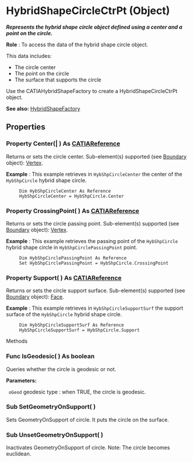 # HybridShapeCircleCtrPt (Object)

**_Represents the hybrid shape circle object defined using a center and a point on the circle._**

**Role** : To access the data of the hybrid shape circle object.

This data includes:

  * The circle center
  * The point on the circle
  * The surface that supports the circle

Use the CATIAHybridShapeFactory to create a HybridShapeCircleCtrPt object.

**See also:**      [HybridShapeFactory](../GSMInterfaces/interface_HybridShapeFactory_68680.md)

## Properties

### Property **Center**(| ) As [CATIAReference](../InfInterfaces/interface_Reference_17481.md)

   Returns or sets the circle center.
Sub-element(s) supported (see [Boundary](../MecModInterfaces/interface_Boundary_14542.md) object): [Vertex](../MecModInterfaces/interface_Vertex_8466.md).

**Example** :      This example retrieves in `HybShpCircleCenter` the center of the `HybShpCircle` hybrid shape circle.

```VBScript
     Dim HybShpCircleCenter As Reference
     HybShpCircleCenter = HybShpCircle.Center

```

### Property **CrossingPoint**( ) As [CATIAReference](../InfInterfaces/interface_Reference_17481.md)

   Returns or sets the circle passing point.
Sub-element(s) supported (see [Boundary](../MecModInterfaces/interface_Boundary_14542.md) object): [Vertex](../MecModInterfaces/interface_Vertex_8466.md).

**Example** :      This example retrieves the passing point of the `HybShpCircle` hybrid shape circle in `HybShpCirclePassingPoint` point.

```VBScript
     Dim HybShpCirclePassingPoint As Reference
     Set HybShpCirclePassingPoint = HybShpCircle.CrossingPoint

```

### Property **Support**( ) As [CATIAReference](../InfInterfaces/interface_Reference_17481.md)

   Returns or sets the circle support surface.
Sub-element(s) supported (see [Boundary](../MecModInterfaces/interface_Boundary_14542.md) object): [Face](../MecModInterfaces/interface_Face_3398.md).

**Example** :      This example retrieves in `HybShpCircleSupportSurf` the support surface of the `HybShpCircle` hybrid shape circle.

```VBScript
     Dim HybShpCircleSupportSurf As Reference
     HybShpCircleSupportSurf = HybShpCircle.Support

```

Methods

### Func **IsGeodesic**( ) As boolean

   Queries whether the circle is geodesic or not.

**Parameters:**

` oGeod`      geodesic type : when TRUE, the circle is geodesic.

### Sub **SetGeometryOnSupport**( )

   Sets GeometryOnSupport of circle.
It puts the circle on the surface.  
### Sub **UnsetGeometryOnSupport**( )

   Inactivates GeometryOnSupport of circle.
Note: The circle becomes euclidean.